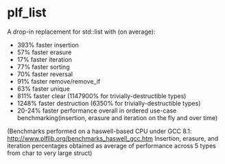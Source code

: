 # plf_list
A drop-in replacement for std::list with (on average):

* 393% faster insertion
* 57% faster erasure
* 17% faster iteration
* 77% faster sorting
* 70% faster reversal
* 91% faster remove/remove_if
* 63% faster unique
* 811% faster clear (1147900% for trivially-destructible types)
* 1248% faster destruction (6350% for trivially-destructible types)
* 20-24% faster performance overall in ordered use-case benchmarking(insertion, erasure and iteration on the fly and over time)

(Benchmarks performed on a haswell-based CPU under GCC 8.1: http://www.plflib.org/benchmarks_haswell_gcc.htm
Insertion, erasure, and iteration percentages obtained as average of performance across 5 types from char to very large struct)
